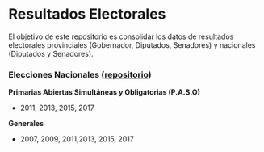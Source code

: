 # Resultados Electorales

El objetivo de este repositorio es consolidar los datos de resultados electorales provinciales (Gobernador, Diputados, Senadores) y nacionales (Diputados y Senadores). 


### Elecciones Nacionales ([repositorio](https://github.com/atlaselectoral/elecciones/tree/master/nacionales))
 **Primarias Abiertas Simultáneas y Obligatorias (P.A.S.O)**
 - 2011, 2013,  2015, 2017
 
 **Generales**
-  2007, 2009, 2011,2013, 2015, 2017
